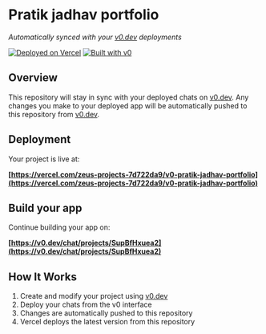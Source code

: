 # Pratik jadhav portfolio

*Automatically synced with your [v0.dev](https://v0.dev) deployments*

[![Deployed on Vercel](https://img.shields.io/badge/Deployed%20on-Vercel-black?style=for-the-badge&logo=vercel)](https://vercel.com/zeus-projects-7d722da9/v0-pratik-jadhav-portfolio)
[![Built with v0](https://img.shields.io/badge/Built%20with-v0.dev-black?style=for-the-badge)](https://v0.dev/chat/projects/SupBfHxuea2)

## Overview

This repository will stay in sync with your deployed chats on [v0.dev](https://v0.dev).
Any changes you make to your deployed app will be automatically pushed to this repository from [v0.dev](https://v0.dev).

## Deployment

Your project is live at:

**[https://vercel.com/zeus-projects-7d722da9/v0-pratik-jadhav-portfolio](https://vercel.com/zeus-projects-7d722da9/v0-pratik-jadhav-portfolio)**

## Build your app

Continue building your app on:

**[https://v0.dev/chat/projects/SupBfHxuea2](https://v0.dev/chat/projects/SupBfHxuea2)**

## How It Works

1. Create and modify your project using [v0.dev](https://v0.dev)
2. Deploy your chats from the v0 interface
3. Changes are automatically pushed to this repository
4. Vercel deploys the latest version from this repository